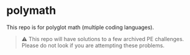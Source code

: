 # polymath

This repo is for polyglot math (multiple coding languages).

> :warning: This repo will have solutions to a few archived PE challenges. Please do not look if you are attempting these problems.
